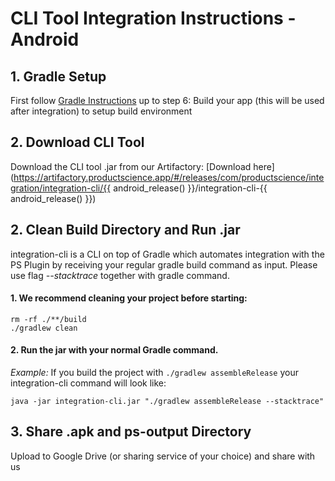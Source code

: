 # CLI Tool Integration Instructions - Android

## 1. Gradle Setup
First follow [Gradle Instructions](gradle.md) up to step 6: Build your app (this will be used after integration) to setup build environment

## 2. Download CLI Tool
Download the CLI tool .jar from our Artifactory: [Download here](https://artifactory.productscience.app/#/releases/com/productscience/integration/integration-cli/{{ android_release() }}/integration-cli-{{ android_release() }})

## 2. Clean Build Directory and Run .jar
integration-cli is a CLI on top of Gradle which automates integration with the PS Plugin by receiving your regular gradle build command as input. Please use flag *--stacktrace* together with gradle command.

#### 1. We recommend cleaning your project before starting:
```
rm -rf ./**/build
./gradlew clean
```

#### 2. Run the jar with your normal Gradle command. 

*Example:*
If you build the project with `./gradlew assembleRelease` your integration-cli command will look like:
```
java -jar integration-cli.jar "./gradlew assembleRelease --stacktrace"
```

## 3. Share .apk and ps-output Directory
Upload to Google Drive (or sharing service of your choice) and share with us

